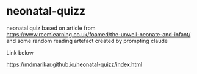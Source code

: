 # neonatal-quizz
neonatal quiz based on article from https://www.rcemlearning.co.uk/foamed/the-unwell-neonate-and-infant/ and some random reading
artefact created by prompting claude

Link below

https://mdmarikar.github.io/neonatal-quizz/index.html
